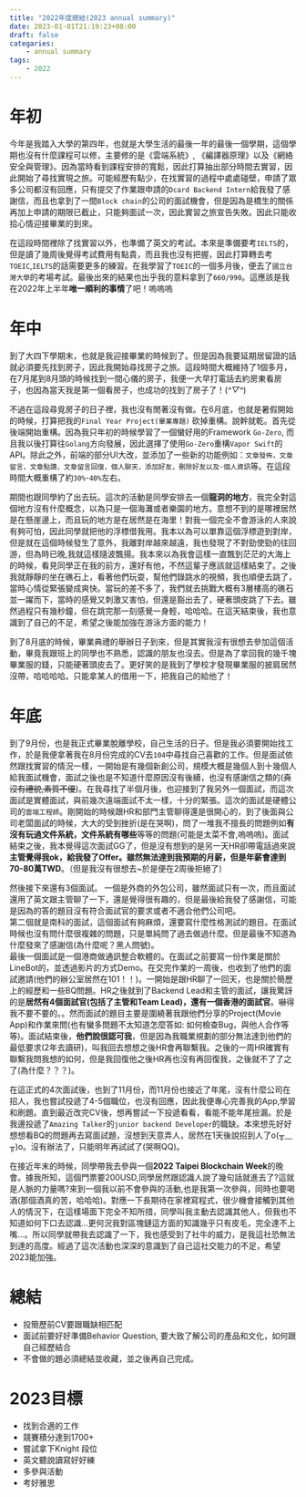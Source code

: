 ```yaml
---
title: "2022年度總結(2023 annual summary)"
date: 2023-01-01T21:19:23+08:00
draft: false
categaries:
    - annual summary
tags:
    - 2022
---
```


# 年初
今年是我踏入大學的第四年，也就是大學生活的最後一年的最後一個學期，這個學期也沒有什麼課程可以修，主要修的是《雲端系統》, 《編譯器原理》以及《網絡安全與管理》。因為當時看到課程安排的寬鬆，因此打算抽出部分時間去實習，因此開始了尋找實現之旅。可能經歷有點少，在找實習的過程中處處碰壁，申請了眾多公司都沒有回應，只有提交了作業跟申請的`Dcard Backend Intern`給我發了感謝信，而且也拿到了一間`Block chain`的公司的面試機會，但是因為是橋生的關係再加上申請的期限已截止，只能夠面試一次，因此實習之旅宣告失敗。因此只能收拾心情迎接畢業的到來。

在這段時間裡除了找實習以外，也準備了英文的考試。本來是準備要考`IELTS`的，但是讀了幾周後覺得考試費用有點貴，而且我也沒有把握，因此打算轉去考`TOEIC`,`IELTS`的話需要更多的練習。在我學習了`TOEIC`的一個多月後，便去了`國立台灣大學`的考場考試。最後出來的結果也出乎我的意料拿到了`660/990`。這應該是我在2022年上半年**唯一順利的事情**了吧！嗚嗚嗚

# 年中
到了大四下學期末，也就是我迎接畢業的時候到了。但是因為我要延期居留證的話就必須要先找到房子，因此我開始尋找房子之旅。這段時間大概維持了1個多月，在7月尾到8月頭的時候找到一間心儀的房子，我便一大早打電話去約房東看房子，也因為當天我是第一個看房子，也成功的找到了房子了！(*^▽^*)

不過在這段尋覓房子的日子裡，我也沒有閒著沒有做。在6月底，也就是暑假開始的時候，打算把我的`Final Year Project(畢業專題)` 砍掉重構。說幹就乾。首先從後端開始重構。因為我只年初的時候學習了一個蠻好用的Framework `Go-Zero`, 而且我以後打算往`Golang`方向發展，因此選擇了使用`Go-Zero`重構`Vapor Swift`的API。除此之外，前端的部分UI大改，並添加了一些新的功能例如：`文章發佈，文章留言，文章點讚，文章留言回復，個人聊天，添加好友，刪除好友以及·個人資訊`等。在這段時間大概重構了約`30%`-`40%`左右。

期間也跟同學約了出去玩。這次的活動是同學安排去一個**龍洞的地方**，我完全對這個地方沒有什麼概念，以為只是一個海灘或者樂園的地方。意想不到的是哪裡居然是在懸崖邊上，而且玩的地方是在居然是在海里！對我一個完全不會游泳的人來說有夠可怕，因此同學就把他的浮標借我用。我本以為可以單靠這個浮標遊到對岸，但是就在這個時候發生了意外，我離對岸越來越遠，我也發現了不對勁使勁的往回游，但為時已晚,我就這樣隨波飄揚。我本來以為我會這樣一直飄到茫茫的大海上的時候，看見同學正在我的前方，還好有他，不然這輩子應該就這樣結束了。之後我就靜靜的坐在礁石上，看著他們玩耍，幫他們錄跳水的視頻，我也順便去跳了，當時心情從緊張變成爽快。當玩的差不多了，我們就去挑戰大概有3層樓高的礁石並一躍而下，當時的感覺又刺激又害怕，但還是豁出去了，硬著頭皮跳了下去。雖然過程只有幾秒鐘，但在跳完那一刻感覺一身輕，哈哈哈。在這天結束後，我也意識到了自己的不足，希望之後能加強在游泳方面的能力！

到了8月底的時候，畢業典禮的舉辦日子到來，但是其實我沒有很想去參加這個活動，畢竟我跟班上的同學也不熟悉，認識的朋友也沒去。但是為了拿回我的幾千塊畢業服的錢，只能硬著頭皮去了。更好笑的是我到了學校才發現畢業服的披肩居然沒帶，哈哈哈哈。只能拿某人的借用一下，把我自己的給他了！

# 年底
到了9月份，也是我正式畢業脫離學校，自己生活的日子。但是我必須要開始找工作，於是我便拿著我在8月份完成的CV去`104`中尋找自己喜歡的工作。但是面試依然跟找實習的情況一樣，一開始是有幾個新創公司，規模大概是幾個人到十幾個人給我面試機會，面試之後也是不知道什麼原因沒有後續，也沒有感謝信之類的(~~真沒有禮貌,素質不優~~)。在我尋找了半個月後，也迎接到了我另外一個面試，而這次面試是實體面試，與前幾次遠端面試不太一樣，十分的緊張。這次的面試是硬體公司的`雲端工程師`。剛開始的時候跟HR和部門主管聊得還是很開心的，到了後面與公司老闆面試的時候，大大的受到挫折(是在哭啊)，問了一堆我不擅長的問題例如**有沒有玩過文件系統，文件系統有哪些**等等的問題(可能是太菜不會,嗚嗚嗚)。面試結束之後，我本覺得這次面試GG了，但是沒有想到的是另一天HR卻帶電話過來說**主管覺得我ok，給我發了Offer。雖然無法達到我預期的月薪，但是年薪會達到70-80萬TWD**。（但是我沒有很想去~於是便在2周後拒絕了）

然後接下來還有3個面試。
一個是外商的外包公司，雖然面試只有一次，而且面試還用了英文跟主管聊了一下，還是覺得很有趣的，但是最後給我發了感謝信，可能是因為的答的題目沒有符合面試官的要求或者不適合他們公司吧。  
第二個就是南科的面試，這個面試有夠麻煩，還要寫什麼性格測試的題目。在面試時候也沒有問什麼很複雜的問題，只是單純問了過去做過什麼。但是最後不知道為什麼發來了感謝信(為什麼呢？黑人問號)。  
最後一個面試是一個港商做通訊整合軟體的。在面試之前要寫一份作業是關於LineBot的，並透過影片的方式Demo。在交完作業的一周後，也收到了他們的面試邀請(他們的辦公室居然在101！！)。一開始是跟HR聊了一回天，也是關於簡歷上的經歷和一些BQ問題。HR之後就到了Backend Lead和主管的面試，讓我驚訝的是**居然有4個面試官(包括了主管和Team Lead)，還有一個香港的面試官**。嚇得我不要不要的。。然而面試的題目主要是圍繞著我跟他們分享的Project(Movie App)和作業來問(也有蠻多問題不太知道怎麼答如: 如何檢查Bug，與他人合作等等)。面試結束後，**他們說很認可我**，但是因為我職業規劃的部分無法達到他們的最低要求(2年去讀研)，叫我回去想想之後HR會再聯繫我。之後的一周HR確實有聯繫我問我想的如何，但是我回復他之後HR再也沒有再回復我，之後就不了了之了(為什麼？？？)。

在這正式的4次面試後，也到了11月份，而11月份也接近了年尾，沒有什麼公司在招人，我也嘗試投遞了4-5個職位，也沒有回應，因此我便專心完善我的App,學習和刷題。直到最近改完CV後，想再嘗試一下投遞看看，看能不能年尾撿漏。於是我邊投遞了`Amazing Talker`的`junior backend Developer`的職缺。本來想先好好想想看BQ的問題再去寫面試題，沒想到天意弄人，居然在1天後說招到人了o(╥﹏╥)o。沒有辦法了，只能明年再試試了(哭啊QQ)。

在接近年末的時候，同學帶我去參與一個**2022 Taipei Blockchain Week**的晚會。據我所知，這個門票要200USD,同學居然跟認識人說了幾句話就進去了?這就是人脈的力量嗎?來到一個我以前不會參與的活動,也是我第一次參與，同時也要喝酒(那個酒真的苦，哈哈哈)。對應一下長期待在家裡寫程式，很少機會接觸到其他人的情況下，在這樣場面下完全不知所措，同學叫我主動去認識其他人，但我也不知道如何下口去認識...更何況我對區塊鏈這方面的知識幾乎只有皮毛，完全達不上嘴...。所以同學就帶我去認識了一下，我也感受到了社牛的威力，是我這社恐無法到達的高度。經過了這次活動也深深的意識到了自己這社交能力的不足，希望2023能加強。

# 總結
* 投簡歷前CV要跟職缺相匹配
* 面試前要好好準備Behavior Question, 要大致了解公司的產品和文化，如何跟自己經歷結合
* 不會做的題必須總結並收藏，並之後再自己完成。

# 2023目標
* 找到合適的工作
* 競賽積分達到1700+
* 嘗試拿下Knight 段位
* 英文聽說讀寫好好練
* 多參與活動
* 考好雅思